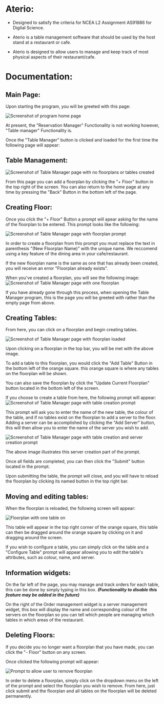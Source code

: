 
# **Aterio:**

- Designed to satisfy the criteria for NCEA L2 Assignment AS91886 for Digital Science.

- Aterio is a table management software that should be used by the host stand at a restaurant or cafe. 

- Aterio is designed to allow users to manage and keep track of most physical aspects of their restaurant/cafe.

# **Documentation:**

## **Main Page:**
Upon starting the program, you will be greeted with this page:

![Screenshot of program home page](documentation_ss\Home_Page.PNG)

At present, the "Reservation Manager" Functionality is not working however, "Table manager" Functionality is.

Once the "Table Manager" button is clicked and loaded for the first time the following page will appear:

## **Table Management:**
![Screenshot of Table Manager page with no floorplans or tables created](documentation_ss\Table_Manager_Page-Empty.PNG)

From this page you can add a floorplan by clicking the "+ Floor" button in the top right of the screen. 
You can also return to the home page at any time by pressing the "Back" Button in the bottom left of the page.

## **Creating Floor:**
Once you click the "+ Floor" Button a prompt will apear asking for the name of the floorplan to be entered. This prompt looks like the following: 

![Screenshot of Table Manager page with floorplan prompt](documentation_ss\Table_Manager_Page-New_Floor_Prompt.PNG)

In order to create a floorplan from this prompt you must replace the text in parenthesis "(New Floorplan Name)" with the unique name. We reccomend using a key feature of the dining area in your cafe/restaurant.

If the new floorplan name is the same as one that has already been created, you will receive an error "Floorplan already exists".

When you've created a floorplan, you will see the following image:
![Screenshot of Table Manager page with one floorplan](documentation_ss\Table_Manager_Page-With_Floorplan.PNG)

If you have already gone through this process, when opening the Table Manager program, this is the page you will be greeted with rather than the empty page from above.

## **Creating Tables:**
From here, you can click on a floorplan and begin creating tables.

![Screenshot of Table Manager page with floorplan loaded](documentation_ss\Table_Manager_Page-With_Floorplan_Open.PNG)

Upon clicking on a floorplan in the top bar, you will be met with the above image.

To add a table to this floorplan, you would click the "Add Table" Button in the bottom left of the orange square. this orange square is where any tables on the floorplan will be shown.

You can also save the floorplan by click the "Update Current Floorplan" button located in the bottom left of the screen.

If you choose to create a table from here, the following prompt will appear:
![Screenshot of Table Manager page with table creation prompt](documentation_ss\Table_Manager_Page-Add_Table_Prompt.PNG)

This prompt will ask you to enter the name of the new table, the colour of the table, and if no tables exist on the floorplan to add a server to the floor. 
Adding a server can be accomplished by clicking the "Add Server" button, this will then allow you to enter the name of the server you wish to add.

![Screenshot of Table Manager page with table creation and server creation prompt](documentation_ss\Table_Manager_Page-Add_Table-Prompt-New_Server.PNG)

The above image illustrates this server creation part of the prompt.

Once all fields are completed, you can then click the "Submit" button located in the prompt.

Upon submitting the table, the prompt will close, and you will have to reload the floorplan by clicking its named button in the top right bar.

## **Moving and editing tables:**
When the floorplan is reloaded, the following screen will appear:

![Floorplan with one table on](documentation_ss\Table_Manager_Page-With_Table.PNG)

This table will appear in the top right corner of the orange square, this table can then be dragged around the orange square by clicking on it and dragging around the screen.

If you wish to configure a table, you can simply click on the table and a "Configure Table" prompt will appear allowing you to edit the table's attributes, such as colour, name, and server.

## **Information widgets:**
On the far left of the page, you may manage and track orders for each table, this can be done by simply typing in this box. ***(Functionality to disable this feature may be added in the future)***

On the right of the Order management widget is a server management widget, this box will display the name and corresponding colour of the servers on the floorplan so you can tell which people are managing which tables in which areas of the restaurant.

## **Deleting Floors:**
If you decide you no longer want a floorplan that you have made, you can click the "- Floor" button on any screen.

Once clicked the following prompt will appear:

![Prompt to allow user to remove floorplan](documentation_ss\Table_Manager_Page-Remove_Floorplan_Prompt.PNG)

In order to delete a floorplan, simply click on the dropdown menu on the left of the prompt and select the floorplan you wish to remove.
From here, just click submit and the floorplan and all tables on the floorplan will be deleted permanently.